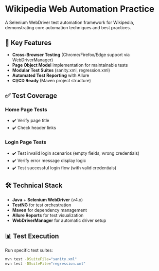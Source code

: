 # Wikipedia Web Automation Practice

A Selenium WebDriver test automation framework for Wikipedia, demonstrating core automation techniques and best practices.

## 🚀 Key Features

- **Cross-Browser Testing** (Chrome/Firefox/Edge support via WebDriverManager)
- **Page Object Model** implementation for maintainable tests
- **Modular Test Suites** (sanity.xml, regression.xml)
- **Automated Test Reporting** with Allure
- **CI/CD Ready** (Maven project structure)

## ✅ Test Coverage

### Home Page Tests
- ✔️ Verify page title
- ✔️ Check header links 

### Login Page Tests
- ✔️ Test invalid login scenarios (empty fields, wrong credentials)  
- ✔️ Verify error message display logic  
- ✔️ Test successful login flow (with valid credentials)  

## 🛠 Technical Stack
- **Java** + **Selenium WebDriver** (v4.x)  
- **TestNG** for test orchestration  
- **Maven** for dependency management  
- **Allure Reports** for test visualization  
- **WebDriverManager** for automatic driver setup  

## 📊 Test Execution
Run specific test suites:
```bash
mvn test -DSuiteFile="sanity.xml"
mvn test -DSuiteFile="regression.xml"
